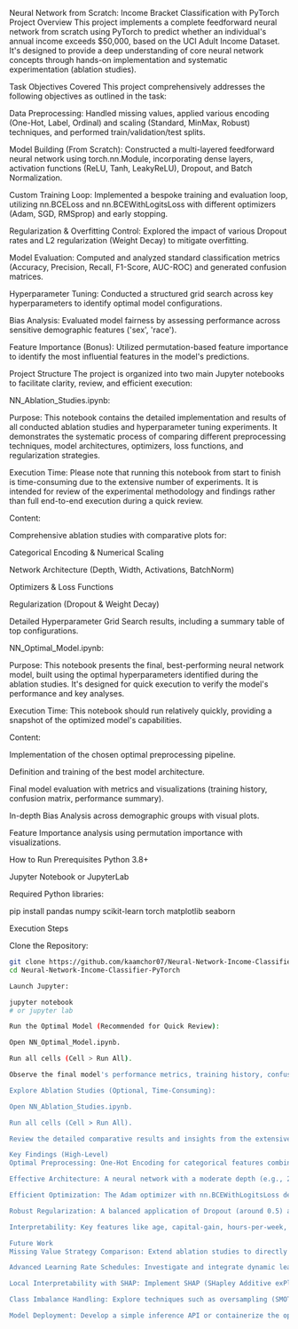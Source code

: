 Neural Network from Scratch: Income Bracket Classification with PyTorch
Project Overview
This project implements a complete feedforward neural network from scratch using PyTorch to predict whether an individual's annual income exceeds $50,000, based on the UCI Adult Income Dataset. It's designed to provide a deep understanding of core neural network concepts through hands-on implementation and systematic experimentation (ablation studies).

Task Objectives Covered
This project comprehensively addresses the following objectives as outlined in the task:

Data Preprocessing: Handled missing values, applied various encoding (One-Hot, Label, Ordinal) and scaling (Standard, MinMax, Robust) techniques, and performed train/validation/test splits.

Model Building (From Scratch): Constructed a multi-layered feedforward neural network using torch.nn.Module, incorporating dense layers, activation functions (ReLU, Tanh, LeakyReLU), Dropout, and Batch Normalization.

Custom Training Loop: Implemented a bespoke training and evaluation loop, utilizing nn.BCELoss and nn.BCEWithLogitsLoss with different optimizers (Adam, SGD, RMSprop) and early stopping.

Regularization & Overfitting Control: Explored the impact of various Dropout rates and L2 regularization (Weight Decay) to mitigate overfitting.

Model Evaluation: Computed and analyzed standard classification metrics (Accuracy, Precision, Recall, F1-Score, AUC-ROC) and generated confusion matrices.

Hyperparameter Tuning: Conducted a structured grid search across key hyperparameters to identify optimal model configurations.

Bias Analysis: Evaluated model fairness by assessing performance across sensitive demographic features ('sex', 'race').

Feature Importance (Bonus): Utilized permutation-based feature importance to identify the most influential features in the model's predictions.

Project Structure
The project is organized into two main Jupyter notebooks to facilitate clarity, review, and efficient execution:

NN_Ablation_Studies.ipynb:

Purpose: This notebook contains the detailed implementation and results of all conducted ablation studies and hyperparameter tuning experiments. It demonstrates the systematic process of comparing different preprocessing techniques, model architectures, optimizers, loss functions, and regularization strategies.

Execution Time: Please note that running this notebook from start to finish is time-consuming due to the extensive number of experiments. It is intended for review of the experimental methodology and findings rather than full end-to-end execution during a quick review.

Content:

Comprehensive ablation studies with comparative plots for:

Categorical Encoding & Numerical Scaling

Network Architecture (Depth, Width, Activations, BatchNorm)

Optimizers & Loss Functions

Regularization (Dropout & Weight Decay)

Detailed Hyperparameter Grid Search results, including a summary table of top configurations.

NN_Optimal_Model.ipynb:

Purpose: This notebook presents the final, best-performing neural network model, built using the optimal hyperparameters identified during the ablation studies. It's designed for quick execution to verify the model's performance and key analyses.

Execution Time: This notebook should run relatively quickly, providing a snapshot of the optimized model's capabilities.

Content:

Implementation of the chosen optimal preprocessing pipeline.

Definition and training of the best model architecture.

Final model evaluation with metrics and visualizations (training history, confusion matrix, performance summary).

In-depth Bias Analysis across demographic groups with visual plots.

Feature Importance analysis using permutation importance with visualizations.

How to Run
Prerequisites
Python 3.8+

Jupyter Notebook or JupyterLab

Required Python libraries:

pip install pandas numpy scikit-learn torch matplotlib seaborn

Execution Steps

Clone the Repository:
```bash
git clone https://github.com/kaamchor07/Neural-Network-Income-Classifier-PyTorch.git
cd Neural-Network-Income-Classifier-PyTorch

Launch Jupyter:

jupyter notebook
# or jupyter lab

Run the Optimal Model (Recommended for Quick Review):

Open NN_Optimal_Model.ipynb.

Run all cells (Cell > Run All).

Observe the final model's performance metrics, training history, confusion matrix, bias analysis, and feature importance plots.

Explore Ablation Studies (Optional, Time-Consuming):

Open NN_Ablation_Studies.ipynb.

Run all cells (Cell > Run All).

Review the detailed comparative results and insights from the extensive experimentation.

Key Findings (High-Level)
Optimal Preprocessing: One-Hot Encoding for categorical features combined with StandardScaler for numerical features generally yielded the best performance.

Effective Architecture: A neural network with a moderate depth (e.g., 2-3 hidden layers) and sufficient width (e.g., [128, 64] neurons) using LeakyReLU activation functions proved most effective. Batch Normalization was consistently beneficial.

Efficient Optimization: The Adam optimizer with nn.BCEWithLogitsLoss demonstrated superior convergence and stability.

Robust Regularization: A balanced application of Dropout (around 0.5) and a small amount of Weight Decay significantly helped in preventing overfitting and improving generalization.

Interpretability: Key features like age, capital-gain, hours-per-week, education, and marital-status were identified as highly influential in income prediction. Bias analysis highlighted performance disparities across gender and racial groups, signaling areas for future fairness interventions.

Future Work
Missing Value Strategy Comparison: Extend ablation studies to directly compare the impact of dropping missing value rows versus various imputation strategies.

Advanced Learning Rate Schedules: Investigate and integrate dynamic learning rate schedulers (e.g., ReduceLROnPlateau, CosineAnnealingWarmRestarts) to potentially further optimize training convergence and model performance.

Local Interpretability with SHAP: Implement SHAP (SHapley Additive exPlanations) to provide in-depth, individual prediction explanations, complementing the global permutation feature importance.

Class Imbalance Handling: Explore techniques such as oversampling (SMOTE), undersampling, or class weighting in the loss function to potentially improve performance on the minority income class (>50K).

Model Deployment: Develop a simple inference API or containerize the optimal model for potential deployment.
